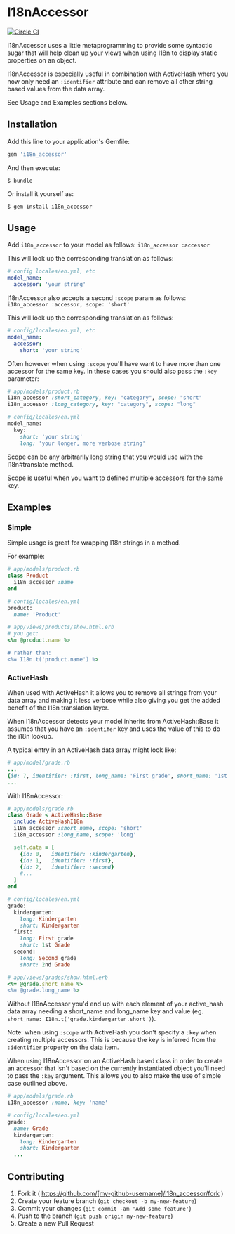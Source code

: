 # I18nAccessor

[![Circle CI](https://circleci.com/gh/criticaljuncture/i18n_accessor.svg?style=shield)](https://circleci.com/gh/criticaljuncture/i18n_accessor)

I18nAccessor uses a little metaprogramming to provide some syntactic sugar that
will help clean up your views when using I18n to display static properties on an
object.

I18nAccessor is especially useful in combination with ActiveHash where you now
only need an `:identifier` attribute and can remove all other string based
values from the data array.

See Usage and Examples sections below.

## Installation

Add this line to your application's Gemfile:

```ruby
gem 'i18n_accessor'
```

And then execute:

    $ bundle

Or install it yourself as:

    $ gem install i18n_accessor

## Usage
Add `i18n_accessor` to your model as follows: `i18n_accessor :accessor`

This will look up the corresponding translation as follows:
```yml
# config locales/en.yml, etc
model_name:
  accessor: 'your string'
```  

I18nAccessor also accepts a second `:scope` param as follows:
`i18n_accessor :accessor, scope: 'short'`

This will look up the corresponding translation as follows:
```yml
# config/locales/en.yml, etc
model_name:
  accessor:
    short: 'your string'
```

Often however when using `:scope` you'll have want to have more than one
accessor for the same key. In these cases you should also pass the `:key`
parameter:

```ruby
# app/models/product.rb
i18n_accessor :short_category, key: "category", scope: "short"
i18n_accessor :long_category, key: "category", scope: "long"

# config/locales/en.yml
model_name:
  key:
    short: 'your string'
    long: 'your longer, more verbose string'
```

Scope can be any arbitrarily long string that you would use with the
I18n#translate method.

Scope is useful when you want to defined multiple accessors for the same key.

## Examples

### Simple
Simple usage is great for wrapping I18n strings in a method.

For example:

```ruby
# app/models/product.rb
class Product
  i18n_accessor :name
end

# config/locales/en.yml
product:
  name: 'Product'

# app/views/products/show.html.erb
# you get:
<%= @product.name %>

# rather than:
<%= I18n.t('product.name') %>
```

### ActiveHash
When used with ActiveHash it allows you to remove all strings from your
data array and making it less verbose while also giving you get the added
benefit of the I18n translation layer.

When I18nAccessor detects your model inherits from ActiveHash::Base it assumes
that you have an `:identifer` key and uses the value of this to do the i18n
lookup.

A typical entry in an ActiveHash data array might look like:
```ruby
# app/model/grade.rb
...
{id: 7, identifier: :first, long_name: 'First grade', short_name: '1st'},
...
```

With I18nAccessor:

```ruby
# app/models/grade.rb
class Grade < ActiveHash::Base
  include ActiveHashI18n
  i18n_accessor :short_name, scope: 'short'
  i18n_accessor :long_name, scope: 'long'

  self.data = [
    {id: 0,   identifier: :kindergarten},
    {id: 1,   identifier: :first},
    {id: 2,   identifier: :second}
    #...
  ]
end

# config/locales/en.yml
grade:
  kindergarten:
    long: Kindergarten
    short: Kindergarten
  first:
    long: First grade
    short: 1st Grade
  second:
    long: Second grade
    short: 2nd Grade

# app/views/grades/show.html.erb
<%= @grade.short_name %>
<%= @grade.long_name %>
```

Without I18nAccessor you'd end up with each element of your active_hash data
array needing a short_name and long_name key and value
(eg. `short_name: I18n.t('grade.kindergarten.short')`).

Note: when using `:scope` with ActiveHash you don't specify a `:key`
when creating multiple accessors. This is because the key is inferred from the
`:identifier` property on the data item.

When using I18nAccessor on an ActiveHash based class in order to create an
accessor that isn't based on the currently instantiated object you'll need to
pass the `:key` argument. This allows you to also make the use of simple case
outlined above.

```ruby
# app/models/grade.rb
i18n_accessor :name, key: 'name'

# config/locales/en.yml
grade:
  name: Grade
  kindergarten:
    long: Kindergarten
    short: Kindergarten
  ...
```

## Contributing

1. Fork it ( https://github.com/[my-github-username]/i18n_accessor/fork )
2. Create your feature branch (`git checkout -b my-new-feature`)
3. Commit your changes (`git commit -am 'Add some feature'`)
4. Push to the branch (`git push origin my-new-feature`)
5. Create a new Pull Request
